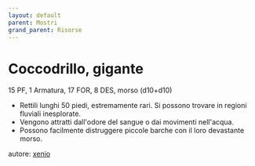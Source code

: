 ```yaml
---
layout: default
parent: Mostri
grand_parent: Risorse 
--- 
```


# Coccodrillo, gigante
15 PF, 1 Armatura, 17 FOR, 8 DES, morso (d10+d10)  
- Rettili lunghi 50 piedi, estremamente rari. Si possono trovare in regioni fluviali inesplorate.
- Vengono attratti dall'odore del sangue o dai movimenti nell'acqua.
- Possono facilmente distruggere piccole barche con il loro devastante morso.

autore: [xenio](https://xenioinabottle.blogspot.com) 
